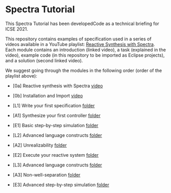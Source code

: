 # Spectra Tutorial

This Spectra Tutorial has been developedCode as a technical briefing for ICSE 2021. 

This repository contains examples of specification used in a series of videos available in a YouTube playlist: [Reactive Synthesis with Spectra](https://youtube.com/playlist?list=PLGyeoukah9Nbx1QquUmZGdLulFZIsiRlZ). Each module contains an introduction (linked video), a task (explained in the video), example code (in this repository to be imported as Eclipse projects), and a solution (second linked video).

We suggest going through the modules in the following order (order of the playlist above):
* [0a] Reactive synthesis with Spectra [video](https://www.youtube.com/watch?v=oHYFRMfK2pg&list=PLGyeoukah9Nbx1QquUmZGdLulFZIsiRlZ&index=1)
* [0b] Installation and Import [video](https://www.youtube.com/watch?v=smDcuR3NP44&list=PLGyeoukah9Nbx1QquUmZGdLulFZIsiRlZ&index=2)

* [L1] Write your first specification [folder](L1_firstSpec)
* [A1] Synthesize your first controller [folder](A1_firstController)
* [E1] Basic step-by-step simulation [folder](E1_simulation)

* [L2] Advanced language constructs [folder](L2_defsArrays)
* [A2] Unrealizability [folder](A2_unrealizability)
* [E2] Execute your reactive system [folder](E2_execution)

* [L3] Advanced language constructs [folder](L3_patterns)
* [A3] Non-well-separation [folder](A3_wellseparation)
* [E3] Advanced step-by-step simulation [folder](E3_simulation_advanced)

